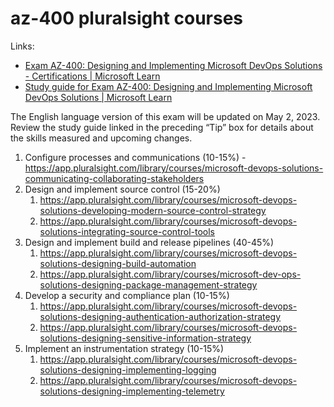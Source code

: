 # az-400 pluralsight courses

Links: 

- [Exam AZ-400: Designing and Implementing Microsoft DevOps Solutions - Certifications | Microsoft Learn](https://learn.microsoft.com/en-us/certifications/exams/az-400/?source=learn&tab=tab-learning-paths)
- [Study guide for Exam AZ-400: Designing and Implementing Microsoft DevOps Solutions | Microsoft Learn](https://learn.microsoft.com/en-us/certifications/resources/study-guides/az-400)

The English language version of this exam will be updated on May 2, 2023. Review the study guide linked in the preceding “Tip” box for details about the skills measured and upcoming changes.

1. Configure processes and communications (10-15%) - <https://app.pluralsight.com/library/courses/microsoft-devops-solutions-communicating-collaborating-stakeholders>
2. Design and implement source control (15-20%)
   1. <https://app.pluralsight.com/library/courses/microsoft-devops-solutions-developing-modern-source-control-strategy>
   2. <https://app.pluralsight.com/library/courses/microsoft-devops-solutions-integrating-source-control-tools>
3. Design and implement build and release pipelines (40-45%)
   1. <https://app.pluralsight.com/library/courses/microsoft-devops-solutions-designing-build-automation>
   2. <https://app.pluralsight.com/library/courses/microsoft-dev-ops-solutions-designing-package-management-strategy>
4. Develop a security and compliance plan (10-15%)
   1. <https://app.pluralsight.com/library/courses/microsoft-devops-solutions-designing-authentication-authorization-strategy>
   2. <https://app.pluralsight.com/library/courses/microsoft-devops-solutions-designing-sensitive-information-strategy>
5. Implement an instrumentation strategy (10-15%)
   1. <https://app.pluralsight.com/library/courses/microsoft-devops-solutions-designing-implementing-logging>
   2. <https://app.pluralsight.com/library/courses/microsoft-devops-solutions-designing-implementing-telemetry>
